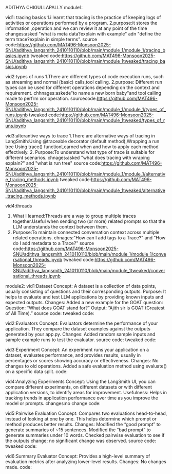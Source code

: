 ADITHYA CHIGULLAPALLY
module1:

vid1: tracing basics 
1.i learnt that tracing is the practice of keeping logs of activities or operations performed by a program.
2.purpose:it stores the information ,operation and we can review it at any point of the time
changes:asked "what is meta data?explain with example" adn "define the term trace?explain in simple terms".
source code:https://github.com/MAT496-Monsoon2025-SNU/adithya_langsmith_2410110110/blob/main/module_1/module_1/tracing_basics.ipynb
tweaked code:https://github.com/MAT496-Monsoon2025-SNU/adithya_langsmith_2410110110/blob/main/module_1tweaked/tracing_basics.ipynb

vid2:types of runs
1.There are different types of code execution runs, such as streaming and normal (basic) calls,tool calling.
2.purpose: Different run types can be used for different operations depending on the context and requirement.
chhnages:askede"to name a new born baby"and tool calling made to perfrm xor operation.
sourcecode:https://github.com/MAT496-Monsoon2025-SNU/adithya_langsmith_2410110110/blob/main/module_1/module_1/types_of_runs.ipynb
tweaked code:https://github.com/MAT496-Monsoon2025-SNU/adithya_langsmith_2410110110/blob/main/module_1tweaked/types_of_runs.ipynb

vid3:alterantive ways to trace
1.There are alternative ways of tracing in LangSmith:Using @traceable decorator (default method),Wrapping a run tree Using trace() functionLearned when and how to apply each method effectively.
2. Purpose:To understand what type of trace is suitable for different scenarios.
chnages:asked "what does tracing with wraping explain?" and "what is run tree"
source code:https://github.com/MAT496-Monsoon2025-SNU/adithya_langsmith_2410110110/blob/main/module_1/module_1/alternative_tracing_methods.ipynb
tweaked code:https://github.com/MAT496-Monsoon2025-SNU/adithya_langsmith_2410110110/blob/main/module_1tweaked/alternative_tracing_methods.ipynb


vid4:threads
1. What I learned:Threads are a way to group multiple traces together.Useful when sending two (or more) related prompts so that the LLM understands the context between them.
2. Purpose:To maintain connected conversation context across multiple related operations.
chnages:"How can I add tags to a Trace?" and "How do I add metadata to a Trace?"
source code:https://github.com/MAT496-Monsoon2025-SNU/adithya_langsmith_2410110110/blob/main/module_1/module_1/conversational_threads.ipynb
tweaked code:https://github.com/MAT496-Monsoon2025-SNU/adithya_langsmith_2410110110/blob/main/module_1tweaked/conversational_threads.ipynb





module2:
vid1:Dataset
Concept: A dataset is a collection of data points, usually consisting of questions and their corresponding outputs.
Purpose: It helps to evaluate and test LLM applications by providing known inputs and expected outputs.
Changes: Added a new example for the GOAT question: Question: “What does GOAT stand for?” Output: “Ajith sir is GOAT (Greatest of All Time).”
source code:
tweaked code:

vid2:Evaluators
Concept: Evaluators determine the performance of your application. They compare the dataset examples against the outputs generated by your app.py.
Changes: Added random sample inputs and sample example runs to test the evaluator.
source code:
tweaked code:


vid3:Experiment
Concept: An experiment runs your application on a dataset, evaluates performance, and provides results, usually in percentages or scores showing accuracy or effectiveness.
Changes: No changes to old operations. Added a safe evaluation method using evaluate() on a specific data split.
code:

vid4:Analyzing Experiments
Concept: Using the LangSmith UI, you can compare different experiments, on different datasets or with different application versions, to identify areas for improvement.
Usefulness: Helps in tracking trends in application performance over time as you improve the model or prompts.
changes:no change 
code:

vid5:Pairwise Evaluation
Concept: Compares two evaluations head-to-head, instead of looking at one by one. This helps determine which prompt or method produces better results.
Changes: Modified the “good prompt” to generate summaries of ~15 sentences. Modified the “bad prompt” to generate summaries under 10 words. Checked pairwise evaluation to see if the outputs change; no significant change was observed.
source code:
tweaked code:


vid6:Summary Evaluator
Concept: Provides a high-level summary of evaluation metrics after analyzing lower-level results.
Changes: No changes made.
code:
